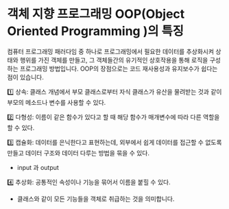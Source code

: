 # 객체 지향 프로그래밍 OOP(Object Oriented Programming )의 특징

컴퓨터 프로그래밍 패러다임 중 하나로 프로그래밍에서 필요한 데이터를 추상화시켜 상태와 행위를 가진 객체를 만들고, 그 객체들간의 유기적인 상호작용을 통해 로직을 구성하는 프로그래밍 방법입니다. OOP의 장점으로는 코드 재사용성과 유지보수가 쉽다는 점이 있습니다.

1️⃣ 상속: 클래스 개념에서 부모 클래스로부터 자식 클래스가 유산을 물려받는 것과 같이 부모의 메소드나 변수를 사용할 수 있다.

2️⃣ 다형성: 이름이 같은 함수가 있다고 할 때 해당 함수가 매개변수에 따라 다른 역할을 할 수 있다.

3️⃣ 캡슐화: 데이터를 은닉한다고 표현하는데, 외부에서 쉽게 데이터를 접근할 수 없도록 만들고 데이터 구조와 데이터 다루는 방법을 묶을 수 있다.

- input 과 output

4️⃣ 추상화: 공통적인 속성이나 기능을 묶어서 이름을 붙힐 수 있다.

- 클래스와 같이 모든 기능들을 객체로 취급하는 것을 의미합니다.
